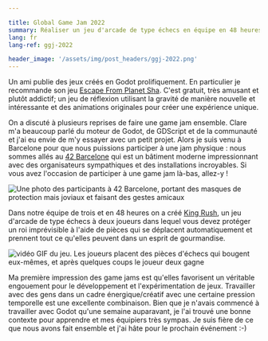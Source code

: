 ```yaml
---

title: Global Game Jam 2022
summary: Réaliser un jeu d'arcade de type échecs en équipe en 48 heures
lang: fr
lang-ref: ggj-2022

header_image: '/assets/img/post_headers/ggj-2022.png'
---
```


Un ami publie des jeux créés en Godot prolifiquement. En particulier je recommande son jeu [Escape From Planet Sha](https://6toad.itch.io/escape-from-planet-shaduck). C'est gratuit, très amusant et plutôt addictif; un jeu de réflexion utilisant la gravité de manière nouvelle et intéressante et des animations originales pour créer une expérience unique.

On a discuté à plusieurs reprises de faire une game jam ensemble. Clare m'a beaucoup parlé du moteur de Godot, de GDScript et de la communauté et j'ai eu envie de m'y essayer avec un petit projet. Alors je suis venu à Barcelone pour que nous puissions participer à une jam physique : nous sommes allés au [42 Barcelone](https://www.42barcelona.com) qui est un bâtiment moderne impressionnant avec des organisateurs sympathiques et des installations incroyables. Si vous avez l'occasion de participer à une game jam là-bas, allez-y !

<img src="{{ '/assets/img/post_assets/ggj-2022/42.jpeg' | absolute_url }}" alt="Une photo des participants à 42 Barcelone, portant des masques de protection mais joviaux et faisant des gestes amicaux" class="blog-full-image" />

Dans notre équipe de trois et en 48 heures on a créé [King Rush](https://fegabe.itch.io/king-rush),  un jeu d'arcade de type échecs à deux joueurs dans lequel vous devez protéger un roi imprévisible à l'aide de pièces qui se déplacent automatiquement et prennent tout ce qu'elles peuvent dans un esprit de gourmandise.

<img src="{{ '/assets/img/post_assets/ggj-2022/king_rush.gif' | absolute_url }}" class="blog-full-image" alt="vidéo GIF du jeu. Les joueurs placent des pièces d'échecs qui bougent eux-mêmes, et après quelques coups le joueur deux gagne" />

Ma première impression des game jams est qu'elles favorisent un véritable engouement pour le développement et l'expérimentation de jeux. Travailler avec des gens dans un cadre énergique/créatif avec une certaine pression temporelle est une excellente combinaison. Bien que je n'avais commencé à travailler avec Godot qu'une semaine auparavant, je l'ai trouvé une bonne contexte pour apprendre et mes équipiers très sympas. Je suis fière de ce que nous avons fait ensemble et j'ai hâte pour le prochain événement :-)

